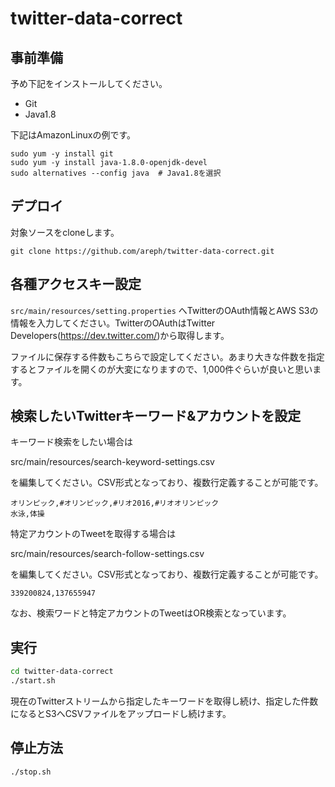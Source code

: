 # twitter-data-correct

## 事前準備

予め下記をインストールしてください。

* Git
* Java1.8

下記はAmazonLinuxの例です。

```
sudo yum -y install git
sudo yum -y install java-1.8.0-openjdk-devel
sudo alternatives --config java  # Java1.8を選択
```

## デプロイ

対象ソースをcloneします。

`git clone https://github.com/areph/twitter-data-correct.git`


## 各種アクセスキー設定

`src/main/resources/setting.properties`
へTwitterのOAuth情報とAWS S3の情報を入力してください。TwitterのOAuthはTwitter Developers(https://dev.twitter.com/)から取得します。

ファイルに保存する件数もこちらで設定してください。あまり大きな件数を指定するとファイルを開くのが大変になりますので、1,000件ぐらいが良いと思います。


## 検索したいTwitterキーワード&アカウントを設定

キーワード検索をしたい場合は

src/main/resources/search-keyword-settings.csv

を編集してください。CSV形式となっており、複数行定義することが可能です。

```
オリンピック,#オリンピック,#リオ2016,#リオオリンピック
水泳,体操
```

特定アカウントのTweetを取得する場合は

src/main/resources/search-follow-settings.csv

を編集してください。CSV形式となっており、複数行定義することが可能です。

```
339200824,137655947
```

なお、検索ワードと特定アカウントのTweetはOR検索となっています。

## 実行

```bash
cd twitter-data-correct
./start.sh
```

現在のTwitterストリームから指定したキーワードを取得し続け、指定した件数になるとS3へCSVファイルをアップロードし続けます。

## 停止方法
```bash
./stop.sh
```
